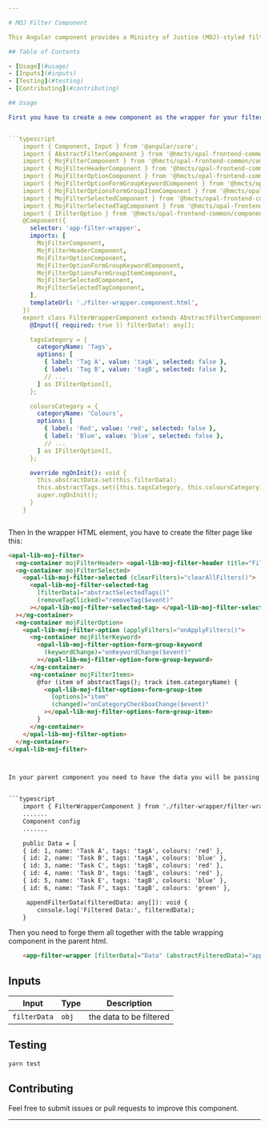 ```yaml
---

# MOJ Filter Component

This Angular component provides a Ministry of Justice (MOJ)-styled filter.

## Table of Contents

- [Usage](#usage)
- [Inputs](#inputs)
- [Testing](#testing)
- [Contributing](#contributing)

## Usage

First you have to create a new component as the wrapper for your filter component.This should be seperate from your parent component. It should be something like this:


```typescript
    import { Component, Input } from '@angular/core';
    import { AbstractFilterComponent } from '@hmcts/opal-frontend-common/components/abstract/abstract-filter';
    import { MojFilterComponent } from '@hmcts/opal-frontend-common/components/moj/moj-filter';
    import { MojFilterHeaderComponent } from '@hmcts/opal-frontend-common/components/moj/moj-filter';
    import { MojFilterOptionComponent } from '@hmcts/opal-frontend-common/components/moj/moj-filter';
    import { MojFilterOptionFormGroupKeywordComponent } from '@hmcts/opal-frontend-common/components/moj/moj-filter';
    import { MojFilterOptionsFormGroupItemComponent } from '@hmcts/opal-frontend-common/components/moj/moj-filter';
    import { MojFilterSelectedComponent } from '@hmcts/opal-frontend-common/components/moj/moj-filter';
    import { MojFilterSelectedTagComponent } from '@hmcts/opal-frontend-common/components/moj/moj-filter';
    import { IFilterOption } from '@hmcts/opal-frontend-common/components/abstract/abstract-filter';
    @Component({
      selector: 'app-filter-wrapper',
      imports: [
        MojFilterComponent,
        MojFilterHeaderComponent,
        MojFilterOptionComponent,
        MojFilterOptionFormGroupKeywordComponent,
        MojFilterOptionsFormGroupItemComponent,
        MojFilterSelectedComponent,
        MojFilterSelectedTagComponent,
      ],
      templateUrl: './filter-wrapper.component.html',
    })
    export class FilterWrapperComponent extends AbstractFilterComponent {
      @Input({ required: true }) filterData!: any[];

      tagsCategory = {
        categoryName: 'Tags',
        options: [
          { label: 'Tag A', value: 'tagA', selected: false },
          { label: 'Tag B', value: 'tagB', selected: false },
          // ...
        ] as IFilterOption[],
      };

      coloursCategory = {
        categoryName: 'Colours',
        options: [
          { label: 'Red', value: 'red', selected: false },
          { label: 'Blue', value: 'blue', selected: false },
          // ...
        ] as IFilterOption[],
      };

      override ngOnInit(): void {
        this.abstractData.set(this.filterData);
        this.abstractTags.set([this.tagsCategory, this.coloursCategory]); // Ensure it's set first
        super.ngOnInit();
      }
    }



```
Then In the wrapper HTML element,  you have to create the filter page like this: 

```html
<opal-lib-moj-filter>
  <ng-container mojFilterHeader> <opal-lib-moj-filter-header title="Filter"></opal-lib-moj-filter-header></ng-container>
  <ng-container mojFilterSelected>
    <opal-lib-moj-filter-selected (clearFilters)="clearAllFilters()">
      <opal-lib-moj-filter-selected-tag
        [filterData]="abstractSelectedTags()"
        (removeTagClicked)="removeTag($event)"
      ></opal-lib-moj-filter-selected-tag> </opal-lib-moj-filter-selected
  ></ng-container>
  <ng-container mojFilterOption>
    <opal-lib-moj-filter-option (applyFilters)="onApplyFilters()">
      <ng-container mojFilterKeyword>
        <opal-lib-moj-filter-option-form-group-keyword
          (keywordChange)="onKeywordChange($event)"
        ></opal-lib-moj-filter-option-form-group-keyword>
      </ng-container>
      <ng-container mojFilterItems>
        @for (item of abstractTags(); track item.categoryName) {
          <opal-lib-moj-filter-options-form-group-item
            [options]="item"
            (changed)="onCategoryCheckboxChange($event)"
          ></opal-lib-moj-filter-options-form-group-item>
        }
      </ng-container>
    </opal-lib-moj-filter-option>
  </ng-container>
</opal-lib-moj-filter>



In your parent component you need to have the data you will be passing in aswell as a method to capture the filtered data event emitter.


```typescript
    import { FilterWrapperComponent } from './filter-wrapper/filter-wrapper.component';
    .......
    Component config
    .......

    public Data = [
    { id: 1, name: 'Task A', tags: 'tagA', colours: 'red' },
    { id: 2, name: 'Task B', tags: 'tagA', colours: 'blue' },
    { id: 3, name: 'Task C', tags: 'tagB', colours: 'red' },
    { id: 4, name: 'Task D', tags: 'tagB', colours: 'red' },
    { id: 5, name: 'Task E', tags: 'tagB', colours: 'blue' },
    { id: 6, name: 'Task F', tags: 'tagB', colours: 'green' },

     appendFilterData(filteredData: any[]): void {
        console.log('Filtered Data:', filteredData);
    }

```

Then you need to forge them all together with the table wrapping component in the parent html.

```html
    <app-filter-wrapper [filterData]="Data" (abstractFilteredData)="appendFilterData($event)"></app-filter-wrapper>

```

## Inputs

| Input             | Type    | Description                                                    |
| ----------------- | ------- | -------------------------------------------------------------- |
| `filterData`      | `obj`   | the data to be filtered                                        |


## Testing

```bash
yarn test
```

## Contributing

Feel free to submit issues or pull requests to improve this component.

---
```

